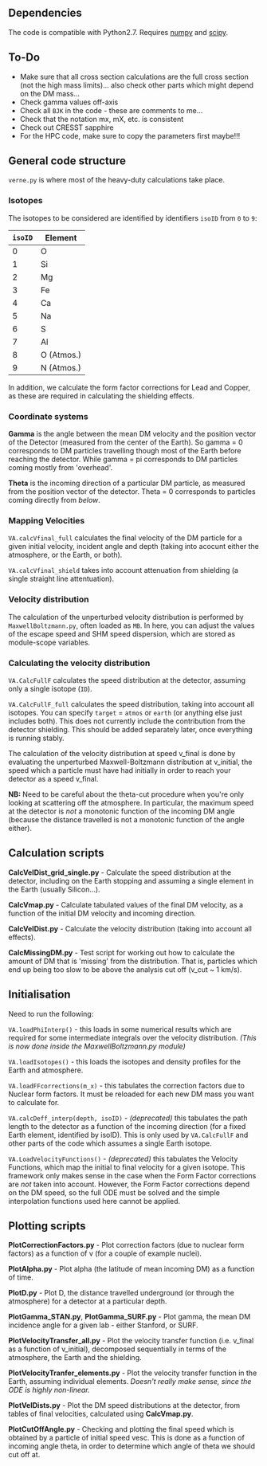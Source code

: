 ## Dependencies

The code is compatible with Python2.7. Requires [numpy](http://www.numpy.org) and [scipy](https://www.scipy.org).

## To-Do

- Make sure that all cross section calculations are the full cross section (not the high mass limits)... also check other parts which might depend on the DM mass...  
- Check gamma values off-axis  
- Check all `BJK` in the code - these are comments to me...  
- Check that the notation mx, mX, etc. is consistent  
- Check out CRESST sapphire
- For the HPC code, make sure to copy the parameters first maybe!!!

## General code structure

`verne.py` is where most of the heavy-duty calculations take place.

### Isotopes

The isotopes to be considered are identified by identifiers `isoID` from `0` to `9`:

| `isoID` | Element |
| ------- | ------- |
| 0		  |	O		|
| 1		  | Si		|
| 2		  | Mg      |
| 3       | Fe      |
| 4		  | Ca		|
| 5		  | Na		|
| 6		  | S		|
| 7		  | Al		|
| 8		  | O (Atmos.) |
| 9	      | N (Atmos.) |

In addition, we calculate the form factor corrections for Lead and Copper, as these are required in calculating the shielding effects.

### Coordinate systems

**Gamma** is the angle between the mean DM velocity and the position vector of the Detector (measured from the center of the Earth). So gamma = 0 corresponds to DM particles travelling though most of the Earth before reaching the detector. While gamma = pi corresponds to DM particles coming mostly from 'overhead'.

**Theta** is the incoming direction of a particular DM particle, as measured from the position vector of the detector. Theta = 0 corresponds to particles coming directly from *below*.


### Mapping Velocities

`VA.calcVfinal_full` calculates the final velocity of the DM particle for a given initial velocity, incident angle and depth (taking into acocunt either the atmosphere, or the Earth, or both). 

`VA.calcVfinal_shield` takes into account attenuation from shielding (a single straight line attentuation).

### Velocity distribution

The calculation of the unperturbed velocity distribution is performed by `MaxwellBoltzmann.py`, often loaded as `MB`. In here, you can adjust the values of the escape speed and SHM speed dispersion, which are stored as module-scope variables.

### Calculating the velocity distribution

`VA.CalcFullF` calculates the speed distribution at the detector, assuming only a single isotope (`ID`).

`VA.CalcFullF_full` calculates the speed distribution, taking into account all isotopes. You can specify `target` = `atmos` or `earth` (or anything else just includes both). This does not currently include the contribution from the detector shielding. This should be added separately later, once everything is running stably.

The calculation of the velocity distribution at speed v\_final is done by evaluating the unperturbed Maxwell-Boltzmann distribution at v\_initial, the speed which a particle must have had initially in order to reach your detector as a speed v\_final.

**NB:** Need to be careful about the theta-cut procedure when you're only looking at scattering off the atmosphere. In particular, the maximum speed at the detector is *not* a monotonic function of the incoming DM angle (because the distance travelled is not a monotonic function of the angle either).

## Calculation scripts

**CalcVelDist\_grid\_single.py** - Calculate the speed distribution at the detector, including on the Earth stopping and assuming a single element in the Earth (usually Silicon...).

**CalcVmap.py** - Calculate tabulated values of the final DM velocity, as a function of the initial DM velocity and incoming direction.

**CalcVelDist.py** - Calculate the velocity distribution (taking into account all effects).

**CalcMissingDM.py** - Test script for working out how to calculate the amount of DM that is 'missing' from the distribution. That is, particles which end up being too slow to be above the analysis cut off (v\_cut ~ 1 km/s).

## Initialisation

Need to run the following:

`VA.loadPhiInterp()` - this loads in some numerical results which are required for some intermediate integrals over the velocity distribution. *(This is now done inside the MaxwellBoltzmann.py module)*

`VA.loadIsotopes()` - this loads the isotopes and density profiles for the Earth and atmosphere.

`VA.loadFFcorrections(m_x)` - this tabulates the correction factors due to Nuclear form factors. It must be reloaded for each new DM mass you want to calculate for.

`VA.calcDeff_interp(depth, isoID)` - *(deprecated)* this tabulates the path length to the detector as a function of the incoming direction (for a fixed Earth element, identified by isoID). This is only used by `VA.CalcFullF` and other parts of the code which assumes a single Earth isotope.

`VA.LoadVelocityFunctions()` - *(deprecated)* this tabulates the Velocity Functions, which map the initial to final velocity for a given isotope. This framework only makes sense in the case when the Form Factor corrections are *not* taken into account. However, the Form Factor corrections depend on the DM speed, so the full ODE must be solved and the simple interpolation functions used here cannot be applied.




## Plotting scripts

**PlotCorrectionFactors.py** - Plot correction factors (due to nuclear form factors) as a function of v (for a couple of example nuclei).

**PlotAlpha.py** - Plot alpha (the latitude of mean incoming DM) as a function of time.

**PlotD.py** - Plot D, the distance travelled underground (or through the atmosphere) for a detector at a particular depth.

**PlotGamma\_STAN.py**, **PlotGamma\_SURF.py** - Plot gamma, the mean DM incidence angle for a given lab - either Stanford, or SURF.

**PlotVelocityTransfer\_all.py** - Plot the velocity transfer function (i.e. v\_final as a function of v\_initial), decomposed sequentially in terms of the atmosphere, the Earth and the shielding.

**PlotVelocityTranfer\_elements.py** - Plot the velocity transfer function in the Earth, assuming individual elements. *Doesn't really make sense, since the ODE is highly non-linear.*

**PlotVelDists.py** - Plot the DM speed distributions at the detector, from tables of final velocities, calculated using **CalcVmap.py**.

**PlotCutOffAngle.py** - Checking and plotting the final speed which is obtained by a particle of initial speed vesc. This is done as a function of incoming angle theta, in order to determine which angle of theta we should cut off at.